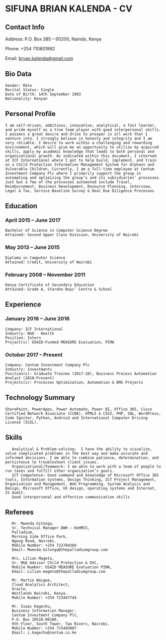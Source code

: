 # SIFUNA BRIAN KALENDA - CV
 ## Contact Info
 Address: P.O. Box 385 – 00200, Nairobi, Kenya 
 
 Phone: +254 710801982 
 
 Email: bryan.kalenda@gmail.com
  ## Bio Data
    Gender: Male
    Marital Status: Single
    Date of Birth: 14th September 1993 
    Nationality: Kenyan 
  ## Personal Profile
    I am self-driven, ambitious, innovative, analytical, a fast learner, and pride myself as a true team player with good interpersonal skills. I possess a great desire and drive to prosper in all work that I venture into. I strongly believe in honesty and integrity and I am very reliable. I desire to work within a challenging and rewarding environment, which will give me an opportunity to utilize my acquired skills, apply my academic knowledge that leads to both personal and organizational growth. As indicated within this document, I interned at ICF International where I got to help build, implement, and train on a Child Protection Information Management System for Orphans and Vulnerable Children. Currently, I am a full-time employee at Centum Investment Company Plc where I primarily support the group in automating and optimizing the group’s and its subsidiaries’ processes. Just but a few of the processes automated include Travel, Reimbursement, Business Development, Resource Planning, Interview, Legal & Tax, Service Baseline Survey & Deal Due Diligence Processes
   ## Education
   ### April 2015 – June 2017
    Bachelor of Science in Computer Science Degree
    Attained: Second Upper Class Division, University of Nairobi
   ### May 2013 – June 2015	
    Diploma in Computer Science
    Attained: Credit, University of Nairobi
   ### February 2008 – November 2011	
    Kenya Certificate of Secondary Education 
    Attained: Grade A, Starehe Boys’ Centre & School
   ## Experience
   ### January 2016 – June 2016
    Company: ICF International 
    Industry: NGO - Health 
    Position: Intern
    Project(s): USAID-Funded MEASURE Evaluation, PIMA
   ### October 2017 – Present
    Company: Centum Investment Company Plc 
    Industry: Investments
    Position(s): Graduate Trainee (2017-18), Business Process Automation Analyst (2018-Present)
    Projects(s): Processes Optimization, Automation & DMS Projects
   ## Technology Summary
    SharePoint, PowerApps, Power Automate, Power BI, Office 365, Cisco Certified Network Associate (CCNA), HTML5 & CSS3, PHP, SQL, WordPress, Code Igniter, Python, Android and International Computer Driving License (ICDL).
   ## Skills
       Analytical & Problem-solving:  I have the ability to visualize, solve complicated problems in the best way and make accurate and informed decisions. I am able to combine patience, determination, and persistence to troubleshoot client issues.
       Organizational/Teamwork: I am able to work with a team of people to run tasks and fulfill other organization’s goals.
       ICT Competence: Good command and knowledge of Microsoft Office 365 tools, Information Systems, Design Thinking, ICT Project Management, Organization and Management, Web Programming, System Analysis and Design, Microsoft Office, UX design, operating systems and Internet, IS Audit.
       Good interpersonal and effective communication skills
   ## Referees
       Mr. Mwenda Gitonga,
       Sr. Technical Manager DWH – KeHMIS,
       Palladium,
       Morning Side Office Park,
       Ngong Road, Nairobi.
       Mobile Number: +254 722784384
       Email: Mwenda.Gitonga@thepalladiumgroup.com 
       
       Mrs. Lilian Mageto,
       Sr. M&E Advisor Child Protection & OVC,
       Mobile Number: USAID MEASURE Evaluation PIMA,
       Email: Lilian.mageto@thepalladiumgroup.com
       
       Mr. Martin Waigwa,
       Cloud Analytics Architect,
       Oracle,
       Westlands Nairobi, Kenya.
       Mobile Number: +254 723447744
       
       Mr. Isaac Kagechu,
       Business Information Manager,
       Centum Investment Company Plc,
       P.O. Box 10518-00100,
       9th Floor, South Tower, Two Rivers, Nairobi.
       Mobile Number: +254 715445007
       Email: i.kagechu@centum.co.ke 



